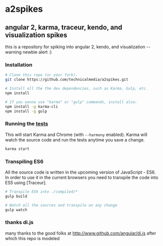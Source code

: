 a2spikes
========

## angular 2, karma, traceur, kendo, and visualization spikes

this is a repository for spiking into angular 2, kendo, and visualization  --warning newbie alert :)

### Installation
```bash
# Clone this repo (or your fork).
git clone https://github.com/technicalmedia/a2spikes.git

# Install all the the dev dependencies, such as Karma, Gulp, etc.
npm install

# If you wanna use "karma" or "gulp" commands, install also:
npm install -g karma-cli
npm install -g gulp
```

### Running the [tests](./test/)
This will start Karma and Chrome (with `--harmony` enabled). Karma will watch the source code and run the tests anytime you save a change.

```bash
karma start
```

### Transpiling ES6
All the source code is written in the upcoming version of JavaScript - ES6. In order to use it in the current browsers you need to transpile the code into ES5 using [Traceur].


```bash
# Transpile ES6 into ./compiled/*
gulp build

# Watch all the sources and transpile on any change
gulp watch
```

### thanks di.js

many thanks to the good folks at http://www.github.com/angular/di.js after which this repo is modeled